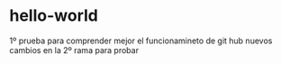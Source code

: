 # hello-world
1º prueba para comprender mejor el funcionamineto de git hub
nuevos cambios en la 2º rama para probar 
